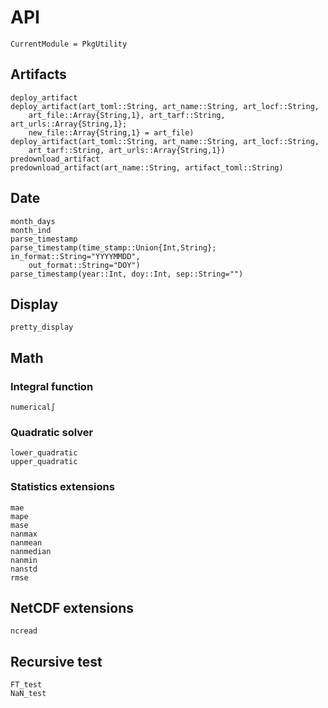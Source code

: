 # API
```@meta
CurrentModule = PkgUtility
```




## Artifacts

```@docs
deploy_artifact
deploy_artifact(art_toml::String, art_name::String, art_locf::String,
    art_file::Array{String,1}, art_tarf::String, art_urls::Array{String,1};
    new_file::Array{String,1} = art_file)
deploy_artifact(art_toml::String, art_name::String, art_locf::String,
    art_tarf::String, art_urls::Array{String,1})
predownload_artifact
predownload_artifact(art_name::String, artifact_toml::String)
```




## Date
```@docs
month_days
month_ind
parse_timestamp
parse_timestamp(time_stamp::Union{Int,String}; in_format::String="YYYYMMDD",
    out_format::String="DOY")
parse_timestamp(year::Int, doy::Int, sep::String="")
```




## Display

```@docs
pretty_display
```




## Math

### Integral function

```@docs
numerical∫
```

### Quadratic solver

```@docs
lower_quadratic
upper_quadratic
```

### Statistics extensions

```@docs
mae
mape
mase
nanmax
nanmean
nanmedian
nanmin
nanstd
rmse
```




## NetCDF extensions

```@docs
ncread
```




## Recursive test

```@docs
FT_test
NaN_test
```
